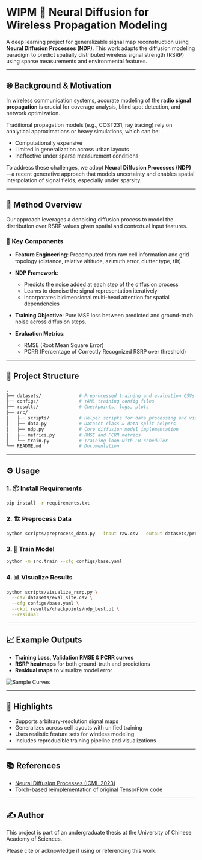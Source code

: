 # WIPM 📡 Neural Diffusion for Wireless Propagation Modeling

A deep learning project for generalizable signal map reconstruction using **Neural Diffusion Processes (NDP)**. This work adapts the diffusion modeling paradigm to predict spatially distributed wireless signal strength (RSRP) using sparse measurements and environmental features.

---

## 🌐 Background & Motivation

In wireless communication systems, accurate modeling of the **radio signal propagation** is crucial for coverage analysis, blind spot detection, and network optimization.

Traditional propagation models (e.g., COST231, ray tracing) rely on analytical approximations or heavy simulations, which can be:
- Computationally expensive
- Limited in generalization across urban layouts
- Ineffective under sparse measurement conditions

To address these challenges, we adopt **Neural Diffusion Processes (NDP)**—a recent generative approach that models uncertainty and enables spatial interpolation of signal fields, especially under sparsity.

---

## 🚀 Method Overview

Our approach leverages a denoising diffusion process to model the distribution over RSRP values given spatial and contextual input features.

### 🔧 Key Components

- **Feature Engineering**: 
  Precomputed from raw cell information and grid topology (distance, relative altitude, azimuth error, clutter type, tilt).

- **NDP Framework**:
  - Predicts the noise added at each step of the diffusion process
  - Learns to denoise the signal representation iteratively
  - Incorporates bidimensional multi-head attention for spatial dependencies

- **Training Objective**: 
  Pure MSE loss between predicted and ground-truth noise across diffusion steps.

- **Evaluation Metrics**:
  - RMSE (Root Mean Square Error)
  - PCRR (Percentage of Correctly Recognized RSRP over threshold)

---

## 📁 Project Structure

```bash
.
├── datasets/              # Preprocessed training and evaluation CSVs
├── configs/               # YAML training config files
├── results/               # Checkpoints, logs, plots
├── src/
│   ├── scripts/           # Helper scripts for data processing and visualization
│   ├── data.py            # Dataset class & data split helpers
│   ├── ndp.py             # Core diffusion model implementation
│   ├── metrics.py         # RMSE and PCRR metrics
│   └── train.py           # Training loop with LR scheduler
└── README.md              # Documentation
```

---

## ⚙️ Usage

### 1. 📦 Install Requirements
```bash
pip install -r requirements.txt
```

### 2. 🏗️ Preprocess Data
```bash
python scripts/preprocess_data.py --input raw.csv --output datasets/processed.csv
```

### 3. 🧪 Train Model
```bash
python -m src.train --cfg configs/base.yaml
```

### 4. 📊 Visualize Results
```bash
python scripts/visualize_rsrp.py \
  --csv datasets/eval_site.csv \
  --cfg configs/base.yaml \
  --ckpt results/checkpoints/ndp_best.pt \
  --residual
```

---

## 📈 Example Outputs

- **Training Loss, Validation RMSE & PCRR curves**
- **RSRP heatmaps** for both ground-truth and predictions
- **Residual maps** to visualize model error

![Sample Curves](results/runs/metrics_curve.png)

---

## 🧠 Highlights

- Supports arbitrary-resolution signal maps
- Generalizes across cell layouts with unified training
- Uses realistic feature sets for wireless modeling
- Includes reproducible training pipeline and visualizations

---

## 📚 References
- [Neural Diffusion Processes (ICML 2023)](https://arxiv.org/abs/2306.03992)
- Torch-based reimplementation of original TensorFlow code

---

## ✍️ Author
This project is part of an undergraduate thesis at the University of Chinese Academy of Sciences.

Please cite or acknowledge if using or referencing this work.